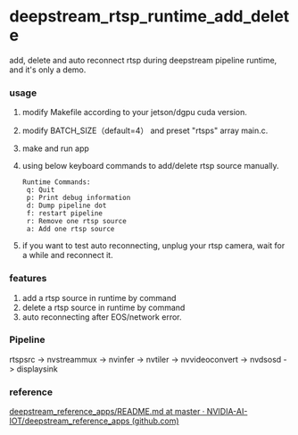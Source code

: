 # deepstream_rtsp_runtime_add_delete
add, delete and auto reconnect rtsp during deepstream pipeline runtime, and it's only a demo.

### usage

1. modify Makefile according to your jetson/dgpu cuda version.

2. modify BATCH_SIZE（default=4） and preset "rtsps" array main.c.

3. make and run app

4. using below keyboard commands to add/delete rtsp source manually.

   ```
   Runtime Commands:
   	q: Quit
   	p: Print debug information
   	d: Dump pipeline dot
   	f: restart pipeline
   	r: Remove one rtsp source
   	a: Add one rtsp source
   ```

   

5. if you want to test auto reconnecting,  unplug your rtsp camera, wait for a while and reconnect it.

### features

1. add a rtsp source in runtime by command
2. delete a rtsp source in runtime by command
3. auto reconnecting after EOS/network error.

### Pipeline

rtspsrc ->  nvstreammux -> nvinfer ->  nvtiler -> nvvideoconvert -> nvdsosd -> displaysink

### reference

[deepstream_reference_apps/README.md at master · NVIDIA-AI-IOT/deepstream_reference_apps (github.com)](https://github.com/NVIDIA-AI-IOT/deepstream_reference_apps/blob/master/runtime_source_add_delete/README.md)
